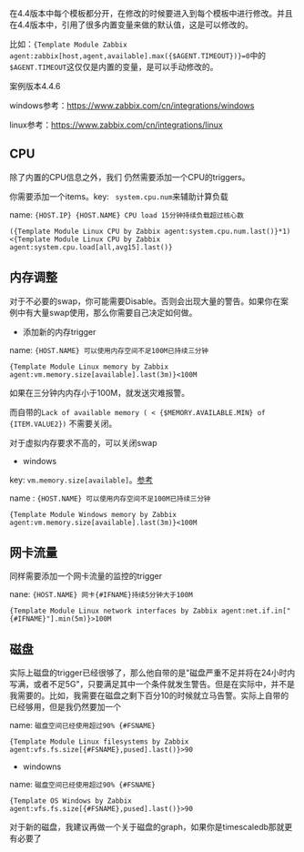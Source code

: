 在4.4版本中每个模板都分开，在修改的时候要进入到每个模板中进行修改。并且在4.4版本中，引用了很多内置变量来做的默认值，这是可以修改的。

比如：`{Template Module Zabbix agent:zabbix[host,agent,available].max({$AGENT.TIMEOUT})}=0`中的`$AGENT.TIMEOUT`这仅仅是内置的变量，是可以手动修改的。

案例版本4.4.6

windows参考：https://www.zabbix.com/cn/integrations/windows

linux参考：https://www.zabbix.com/cn/integrations/linux

## CPU

除了内置的CPU信息之外，我们 仍然需要添加一个CPU的triggers。

你需要添加一个items。key: ` system.cpu.num`来辅助计算负载

name: `{HOST.IP} {HOST.NAME} CPU load 15分钟持续负载超过核心数`

```
({Template Module Linux CPU by Zabbix agent:system.cpu.num.last()}*1)<{Template Module Linux CPU by Zabbix agent:system.cpu.load[all,avg15].last()}
```

## 内存调整

对于不必要的swap，你可能需要Disable。否则会出现大量的警告。如果你在案例中有大量swap使用，那么你需要自己决定如何做。

- 添加新的内存trigger

name: `{HOST.NAME} 可以使用内存空间不足100M已持续三分钟`

```
{Template Module Linux memory by Zabbix agent:vm.memory.size[available].last(3m)}<100M
```

如果在三分钟内内存小于100M，就发送灾难报警。

而自带的`Lack of available memory ( < {$MEMORY.AVAILABLE.MIN} of {ITEM.VALUE2})` 不需要关闭。

对于虚拟内存要求不高的，可以关闭swap

- windows

key:  `vm.memory.size[available]`。[参考](https://www.zabbix.com/documentation/current/manual/appendix/items/vm.memory.size_params)

name :  `{HOST.NAME} 可以使用内存空间不足100M已持续三分钟`	

```
{Template Module Windows memory by Zabbix agent:vm.memory.size[available].last(3m)}<100M
```

## 网卡流量

同样需要添加一个网卡流量的监控的trigger

nane: `{HOST.NAME} 网卡{#IFNAME}持续5分钟大于100M`

```
{Template Module Linux network interfaces by Zabbix agent:net.if.in["{#IFNAME}"].min(5m)}>100M
```

## 磁盘

实际上磁盘的trigger已经很够了，那么他自带的是"磁盘严重不足并将在24小时内写满，或者不足5G"，只要满足其中一个条件就发生警告。但是在实际中，并不是我需要的。比如，我需要在磁盘之剩下百分10的时候就立马告警。实际上自带的已经够用，但是我仍然要加一个

name:  `磁盘空间已经使用超过90% {#FSNAME}`

```
{Template Module Linux filesystems by Zabbix agent:vfs.fs.size[{#FSNAME},pused].last()}>90
```

- windowns

name: `磁盘空间已经使用超过90% {#FSNAME}`

```
{Template OS Windows by Zabbix agent:vfs.fs.size[{#FSNAME},pused].last()}>90
```

对于新的磁盘，我建议再做一个关于磁盘的graph，如果你是timescaledb那就更有必要了